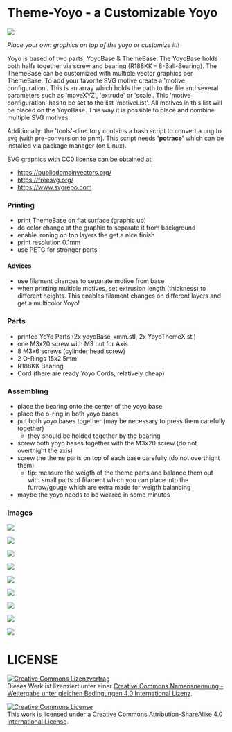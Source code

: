 # Theme-Yoyo - a Customizable Yoyo

![](pics/yoyoLogoReal.jpg)


*Place your own graphics on top of the yoyo or customize it!!*

Yoyo is based of two parts, YoyoBase & ThemeBase. The YoyoBase holds both halfs together via screw and bearing (R188KK - 8-Ball-Bearing). The ThemeBase can be customized with multiple vector graphics per ThemeBase.
To add your favorite SVG motive create a 'motive configuration'. This is an array which holds the path to the file and several parameters such as 'moveXYZ', 'extrude' or 'scale'. This 'motive configuration' has to be set to the list 'motiveList'. All motives in this list will be placed on the YoyoBase. This way it is possible to place and combine multiple SVG motives.

Additionally: the 'tools'-directory contains a bash script to convert a png to svg (with pre-conversion to pnm). This script needs __'potrace'__ which can be installed via package manager (on Linux).

SVG graphics with CC0 license can be obtained at:

  - https://publicdomainvectors.org/
  - https://freesvg.org/
  - https://www.svgrepo.com

### Printing
- print ThemeBase on flat surface (graphic up)
- do color change at the graphic to separate it from background
- enable ironing on top layers the get a nice finish
- print resolution 0.1mm
- use PETG for stronger parts

#### Advices
- use filament changes to separate motive from base
- when printing multiple motives, set extrusion length (thickness) to different heights.
  This enables filament changes on different layers and get a multicolor Yoyo!


### Parts
- printed YoYo Parts (2x yoyoBase_xmm.stl, 2x YoyoThemeX.stl)
- one M3x20 screw with M3 nut for Axis
- 8 M3x6 screws (cylinder head screw)
- 2 O-Rings 15x2.5mm
- R188KK Bearing
- Cord (there are ready Yoyo Cords, relatively cheap)

### Assembling
- place the bearing onto the center of the yoyo base
- place the o-ring in both yoyo bases
- put both yoyo bases together (may be necessary to press them carefully together)
  - they should be holded together by the bearing
- screw both yoyo bases together with the M3x20 screw (do not overthight the axis)
- screw the theme parts on top of each base carefully (do not overthight them)
  - tip: measure the weigth of the theme parts and balance them out with small parts of filament
    which you can place into the furrow/gouge which are extra made for weigth balancing
- maybe the yoyo needs to be weared in some minutes

### Images
![](pics/yoyo.png)

![](pics/yoyoComplete.png)

![](pics/yoyoBase.png)

![](pics/yoyoTheme.png)

![](pics/003.JPG)

![](pics/000.jpg)

![](pics/001.jpg)

![](pics/002_OSI.jpg)

![](pics/002_OHW.jpg)

# LICENSE

<a rel="license" href="http://creativecommons.org/licenses/by-sa/4.0/"><img alt="Creative Commons Lizenzvertrag" style="border-width:0" src="https://i.creativecommons.org/l/by-sa/4.0/88x31.png" /></a><br />Dieses Werk ist lizenziert unter einer <a rel="license" href="http://creativecommons.org/licenses/by-sa/4.0/">Creative Commons Namensnennung - Weitergabe unter gleichen Bedingungen 4.0 International Lizenz</a>.

<a rel="license" href="http://creativecommons.org/licenses/by-sa/4.0/"><img alt="Creative Commons License" style="border-width:0" src="https://i.creativecommons.org/l/by-sa/4.0/88x31.png" /></a><br />This work is licensed under a <a rel="license" href="http://creativecommons.org/licenses/by-sa/4.0/">Creative Commons Attribution-ShareAlike 4.0 International License</a>.
